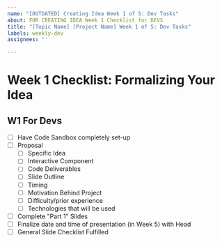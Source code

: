 ```yaml
---
name: "[OUTDATED] Creating Idea Week 1 of 5: Dev Tasks"
about: FOR CREATING IDEA Week 1 Checklist for DEVS
title: "[Topic Name] [Project Name] Week 1 of 5: Dev Tasks"
labels: weekly-dev
assignees: ''

---
```


# Week 1 Checklist: Formalizing Your Idea
## W1 For Devs
- [ ] Have Code Sandbox completely set-up
- [ ] Proposal
    - [ ] Specific Idea
    - [ ] Interactive Component
    - [ ] Code Deliverables
    - [ ] Slide Outline
    - [ ] Timing
    - [ ] Motivation Behind Project
    - [ ] Difficulty/prior experience
    - [ ] Technologies that will be used
- [ ] Complete "Part 1" Slides
- [ ] Finalize date and time of presentation (in Week 5) with Head
- [ ] General Slide Checklist Fulfilled
